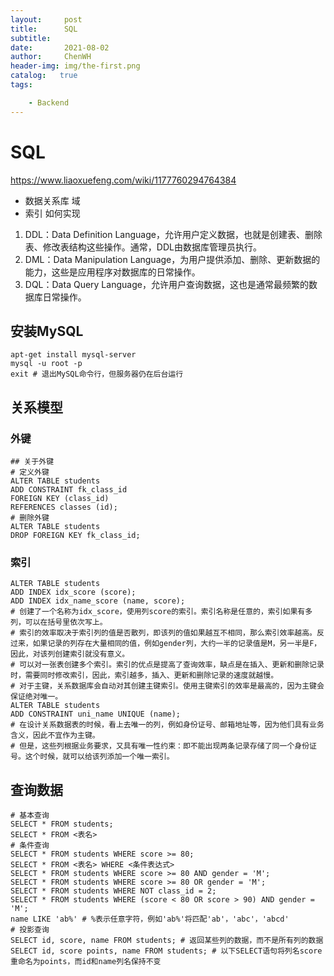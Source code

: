 ```yaml
---
layout:     post
title:      SQL
subtitle:    
date:       2021-08-02
author:     ChenWH
header-img: img/the-first.png
catalog:   true
tags:

    - Backend
---
```




<script type="text/x-mathjax-config">
  MathJax.Hub.Config({
    tex2jax: {
      inlineMath: [ ['$','$'], ["\\(","\\)"] ],
      processEscapes: true
    }
  });
</script>
<script src="https://cdn.mathjax.org/mathjax/latest/MathJax.js?config=TeX-AMS-MML_HTMLorMML" type="text/javascript"></script>

# SQL

https://www.liaoxuefeng.com/wiki/1177760294764384

- 数据关系库  域
- 索引 如何实现

1. DDL：Data Definition Language，允许用户定义数据，也就是创建表、删除表、修改表结构这些操作。通常，DDL由数据库管理员执行。
2. DML：Data Manipulation Language，为用户提供添加、删除、更新数据的能力，这些是应用程序对数据库的日常操作。
3. DQL：Data Query Language，允许用户查询数据，这也是通常最频繁的数据库日常操作。

## 安装MySQL

```shell
apt-get install mysql-server
mysql -u root -p
exit # 退出MySQL命令行，但服务器仍在后台运行
```

## 关系模型

### 外键

```mysql
## 关于外键
# 定义外键
ALTER TABLE students
ADD CONSTRAINT fk_class_id
FOREIGN KEY (class_id)
REFERENCES classes (id);
# 删除外键
ALTER TABLE students
DROP FOREIGN KEY fk_class_id;
```

### 索引

```mysql
ALTER TABLE students
ADD INDEX idx_score (score);
ADD INDEX idx_name_score (name, score);
# 创建了一个名称为idx_score，使用列score的索引。索引名称是任意的，索引如果有多列，可以在括号里依次写上。
# 索引的效率取决于索引列的值是否散列，即该列的值如果越互不相同，那么索引效率越高。反过来，如果记录的列存在大量相同的值，例如gender列，大约一半的记录值是M，另一半是F，因此，对该列创建索引就没有意义。
# 可以对一张表创建多个索引。索引的优点是提高了查询效率，缺点是在插入、更新和删除记录时，需要同时修改索引，因此，索引越多，插入、更新和删除记录的速度就越慢。
# 对于主键，关系数据库会自动对其创建主键索引。使用主键索引的效率是最高的，因为主键会保证绝对唯一。
ALTER TABLE students
ADD CONSTRAINT uni_name UNIQUE (name);
# 在设计关系数据表的时候，看上去唯一的列，例如身份证号、邮箱地址等，因为他们具有业务含义，因此不宜作为主键。
# 但是，这些列根据业务要求，又具有唯一性约束：即不能出现两条记录存储了同一个身份证号。这个时候，就可以给该列添加一个唯一索引。
```

## 查询数据

```mysql
# 基本查询
SELECT * FROM students;
SELECT * FROM <表名>
# 条件查询
SELECT * FROM students WHERE score >= 80;
SELECT * FROM <表名> WHERE <条件表达式>
SELECT * FROM students WHERE score >= 80 AND gender = 'M';
SELECT * FROM students WHERE score >= 80 OR gender = 'M';
SELECT * FROM students WHERE NOT class_id = 2;
SELECT * FROM students WHERE (score < 80 OR score > 90) AND gender = 'M';
name LIKE 'ab%' # %表示任意字符，例如'ab%'将匹配'ab'，'abc'，'abcd'
# 投影查询
SELECT id, score, name FROM students; # 返回某些列的数据，而不是所有列的数据
SELECT id, score points, name FROM students; # 以下SELECT语句将列名score重命名为points，而id和name列名保持不变
```

